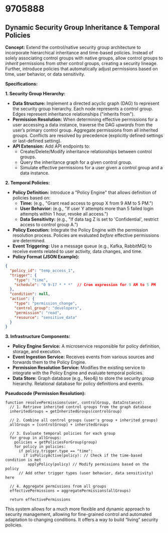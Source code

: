 # 9705888

## Dynamic Security Group Inheritance & Temporal Policies

**Concept:** Extend the control/native security group architecture to incorporate hierarchical inheritance and time-based policies. Instead of solely associating control groups with native groups, allow control groups to *inherit* permissions from other control groups, creating a security lineage. Further, introduce policies that automatically adjust permissions based on time, user behavior, or data sensitivity.

**Specifications:**

**1. Security Group Hierarchy:**

*   **Data Structure:** Implement a directed acyclic graph (DAG) to represent the security group hierarchy. Each node represents a control group. Edges represent inheritance relationships ("inherits from").
*   **Permission Resolution:** When determining effective permissions for a user accessing a data instance, traverse the DAG *upwards* from the user’s primary control group. Aggregate permissions from all inherited groups. Conflicts are resolved by precedence (explicitly defined settings or last-defined setting).
*   **API Extension:** Add API endpoints to:
    *   Create/Delete/Modify inheritance relationships between control groups.
    *   Query the inheritance graph for a given control group.
    *   Simulate effective permissions for a user given a control group and a data instance.

**2. Temporal Policies:**

*   **Policy Definition:** Introduce a "Policy Engine" that allows definition of policies based on:
    *   **Time:** (e.g., "Grant read access to group X from 9 AM to 5 PM.")
    *   **User Behavior:** (e.g., "If user Y attempts more than 5 failed login attempts within 1 hour, revoke all access.")
    *   **Data Sensitivity:** (e.g., "If data tag Z is set to 'Confidential', restrict access to control group A.")
*   **Policy Execution:** Integrate the Policy Engine with the permission resolution process. Policies are evaluated *before* effective permissions are determined.
*   **Event Triggering:** Use a message queue (e.g., Kafka, RabbitMQ) to receive events related to user activity, data changes, and time.
*   **Policy Format (JSON Example):**

```json
{
  "policy_id": "temp_access_1",
  "trigger": {
    "type": "time",
    "schedule": "0 9-17 * * *"  // Cron expression for 9 AM to 5 PM
  },
  "condition": null,
  "action": {
    "type": "permission_change",
    "control_group": "developers",
    "permission": "read",
    "resource": "sensitive_data"
  }
}
```

**3. Infrastructure Components:**

*   **Policy Engine Service:** A microservice responsible for policy definition, storage, and execution.
*   **Event Ingestion Service:** Receives events from various sources and forwards them to the Policy Engine.
*   **Permission Resolution Service:** Modifies the existing service to integrate with the Policy Engine and evaluate temporal policies.
*   **Data Store:** Graph database (e.g., Neo4j) to store the security group hierarchy. Relational database for policy definitions and events.

**Pseudocode (Permission Resolution):**

```
function resolvePermissions(user, controlGroup, dataInstance):
  // 1. Retrieve inherited control groups from the graph database
  inheritedGroups = getInheritedGroups(controlGroup)

  // 2. Combine all control groups (user's group + inherited groups)
  allGroups = [controlGroup] + inheritedGroups

  // 3. Evaluate temporal policies for each group
  for group in allGroups:
    policies = getPoliciesForGroup(group)
    for policy in policies:
      if policy.trigger.type == "time":
        if isPolicyActive(policy): // Check if the time-based condition is met
          applyPolicy(policy) // Modify permissions based on the policy
      // Add other trigger types (user behavior, data sensitivity) here

  // 4. Aggregate permissions from all groups
  effectivePermissions = aggregatePermissions(allGroups)

  return effectivePermissions
```

This system allows for a much more flexible and dynamic approach to security management, allowing for fine-grained control and automated adaptation to changing conditions. It offers a way to build “living” security policies.